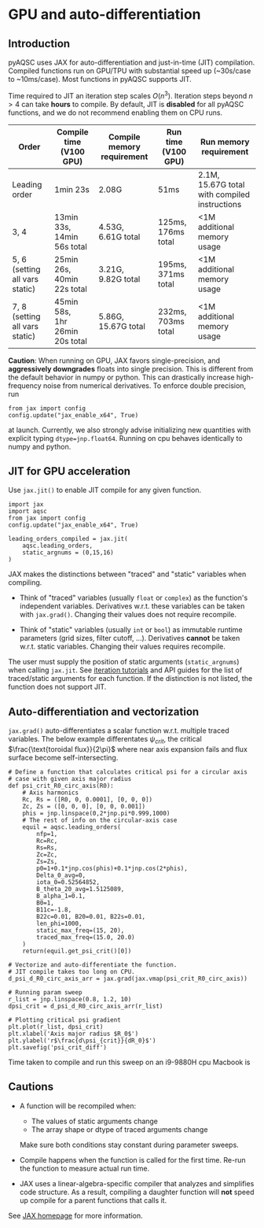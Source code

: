 # GPU and auto-differentiation

## Introduction

pyAQSC uses JAX for auto-differentiation and just-in-time (JIT) compilation. Compiled functions 
run on GPU/TPU with substantial speed up (~30s/case to ~10ms/case). Most functions in pyAQSC supports JIT.

Time required to JIT an iteration step scales $O(n^3)$. Iteration steps beyond $n>4$ can take 
**hours** to compile. By default, JIT is **disabled** for all pyAQSC functions, and we do not recommend enabling them on CPU runs.


| Order                          | Compile time (V100 GPU)        | Compile memory requirement | Run time (V100 GPU) | Run memory requirement |                         
| ------------------------------ | ------------------------       |----------------------------|---------------------|------------|
| Leading order                  | 1min 23s                       | 2.08G                      | 51ms                | 2.1M, <br />15.67G total with compiled instructions|
| 3, 4                           | 13min 33s, <br />14min 56s total     | 4.53G, <br />6.61G total         | 125ms, <br />176ms total  | <1M additional memory usage
| 5, 6 (setting all vars static) | 25min 26s, <br />40min 22s total     | 3.21G, <br />9.82G total         | 195ms, <br />371ms total  | <1M additional memory usage
| 7, 8 (setting all vars static) | 45min 58s, <br />1hr 26min 20s total | 5.86G, <br />15.67G total        | 232ms, <br />703ms total  | <1M additional memory usage

**Caution**: When running on GPU, JAX favors single-precision, and **aggressively 
downgrades** floats into single precision. This is different from the default behavior
in numpy or python. This can drastically increase high-frequency noise from numerical derivatives. To enforce double precision, run
```
from jax import config
config.update("jax_enable_x64", True)
```
at launch. Currently, we also strongly advise initializing new quantities with explicit 
typing `dtype=jnp.float64`. Running on cpu behaves identically to numpy and python.

## JIT for GPU acceleration

Use `jax.jit()` to enable JIT compile for any given function. 

```
import jax
import aqsc
from jax import config
config.update("jax_enable_x64", True)

leading_orders_compiled = jax.jit(
    aqsc.leading_orders,
    static_argnums = (0,15,16)
)
```

JAX makes the distinctions between "traced" and "static" variables when compiling. 

- Think of "traced" variables (usually `float` or `complex`) as the function's independent variables. Derivatives w.r.t. these variables can be taken with `jax.grad()`. Changing their values does not require recompile.

- Think of "static" variables (usually `int` or `bool`) as immutable runtime parameters (grid sizes, filter cutoff, ...). Derivatives **cannot** be taken w.r.t. static variables. Changing their values requires recompile.

The user must supply the position of static arguments (`static_argnums`) when calling `jax.jit`. See [iteration tutorials](init-and-iterate-eq.md##creating-new-configrations) and API guides for the list of traced/static arguments for each function. If the distinction is not listed, the function does not support JIT.

## Auto-differentiation and vectorization
`jax.grad()` auto-differentiates a scalar function w.r.t. multiple traced variables. The below example differentates $\psi_{crit}$, the critical $\frac{\text{toroidal flux}}{2\pi}$ where near axis expansion fails and flux surface become self-intersecting.
```
# Define a function that calculates critical psi for a circular axis
# case with given axis major radius
def psi_crit_R0_circ_axis(R0):
    # Axis harmonics
    Rc, Rs = ([R0, 0, 0.0001], [0, 0, 0])
    Zc, Zs = ([0, 0, 0], [0, 0, 0.001])
    phis = jnp.linspace(0,2*jnp.pi*0.999,1000)
    # The rest of info on the circular-axis case
    equil = aqsc.leading_orders(
        nfp=1,
        Rc=Rc,
        Rs=Rs,
        Zc=Zc,
        Zs=Zs,
        p0=1+0.1*jnp.cos(phis)+0.1*jnp.cos(2*phis),
        Delta_0_avg=0,
        iota_0=0.52564852,
        B_theta_20_avg=1.5125089,
        B_alpha_1=0.1,
        B0=1,
        B11c=-1.8,
        B22c=0.01, B20=0.01, B22s=0.01,
        len_phi=1000,
        static_max_freq=(15, 20),
        traced_max_freq=(15.0, 20.0)
    )
    return(equil.get_psi_crit()[0])

# Vectorize and auto-differentiate the function.
# JIT compile takes too long on CPU.
d_psi_d_R0_circ_axis_arr = jax.grad(jax.vmap(psi_crit_R0_circ_axis))

# Running param sweep
r_list = jnp.linspace(0.8, 1.2, 10)
dpsi_crit = d_psi_d_R0_circ_axis_arr(r_list)

# Plotting critical psi gradient
plt.plot(r_list, dpsi_crit)
plt.xlabel('Axis major radius $R_0$')
plt.ylabel('r$\frac{d\psi_{crit}}{dR_0}$')
plt.savefig('psi_crit_diff')
```
Time taken to compile and run this sweep on an i9-9880H cpu Macbook is 


## Cautions
- A function will be recompiled when:
    - The values of static arguments change
    - The array shape or dtype of traced arguments change

    Make sure both conditions stay constant during parameter sweeps.

- Compile happens when the function is called for the first time. Re-run the function to measure actual run time. 

- JAX uses a linear-algebra-specific compiler that analyzes and simplifies code structure. As a result, compiling a daughter function will **not** speed up compile for a parent functions that calls it.

See [JAX homepage](https://jax.readthedocs.io/en/latest/notebooks/quickstart.html) for more information.

